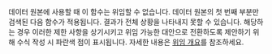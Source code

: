 
데이터 원본에 사용할 때 이 함수는 위임할 수 없습니다. 데이터 원본의 첫 번째 부분만 검색된 다음 함수가 적용됩니다.  결과가 전체 상황을 나타내지 못할 수 있습니다.  해당하는 경우 이러한 제한 사항을 상기시키고 위임 가능한 대안으로 전환하도록 제안하기 위해 수식 작성 시 파란색 점이 표시됩니다. 자세한 내용은 [위임 개요](../articles/delegation-overview.md)를 참조하세요.

